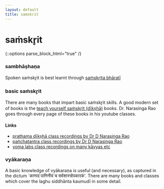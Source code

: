 ```yaml
---
layout: default
title: samskrit
---
```


# saṁskr̥it

{::options parse_block_html="true" /}

### sambhāṣhaṇa

Spoken saṁskr̥it is best learnt through [saṁskr̥ita bhāratī](http://samskritabharati.org)

### basic saṁskr̥it

There are many books that impart basic saṁskr̥it skills.
A good modern set of books is the [teach yourself saṁskr̥it (dīkṣhā)][diksha] books.
Dr. Narasinga Rao goes through every page of these books in his youtube classes.

[diksha]: https://www.exoticindiaart.com/book/details/teach-yourself-sanskrit-set-of-8-books-NZL365/

#### Links

- [prathama dīkṣhā class recordings by Dr D Narasinga Rao][pd]
- [pañchatantra class recordings by Dr D Narasinga Rao][pt]
- [yoma labs class recordings on many kāvyas etc][vyoma]

[pd]: https://www.youtube.com/watch?v=NQ6CLekQJO0&list=PLWjpkY4mU2RD8URCGJFG5nZQcb_PKTW8-
[pt]: https://www.youtube.com/watch?v=AaUE0lH8FbY&list=PLWjpkY4mU2RA5VEATwlubrhFVX7Mra74H
[vyoma]: https://www.sanskritfromhome.in

### vyākaraṇa

A basic knowledge of vyākaraṇa is useful (and necessary), as captured in the dictum
`काणादं पाणिनीयं च सर्वशास्त्रोपकारकं'. There are many books and classes which cover the
laghu siddhānta kaumudī in some detail.